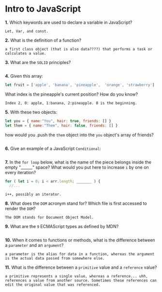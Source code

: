 # Intro to JavaScript

**1.** Which keywords are used to declare a variable in JavaScript?
<!-- enter you answer in the space below -->
```
Let, Var, and const.
```
**2.** What is the definition of a function?
<!-- enter you answer in the space below -->
```
a first class object (that is also data????) that performs a task or calculates a value.
```
**3.** What are the `SOLID` principles?
<!-- enter you answer in the space below -->
```

```
**4.** Given this array: 
```js
let fruit = ['apple', 'banana', 'pineapple',  'orange', 'strawberry']
``` 
What index is the pineapple's current position? How do you know?
<!-- enter you answer in the space below -->
```
Index 2, 0: apple, 1:banana, 2:pineapple. 0 is the beginning.
```
**5.** With these two objects: 
```js
let you = { name:"You", hair: true, friends: [] }
let them = { name:"Them", hair: false, friends: [] }
```
how would you .push the `them` object into the `you` object's array of friends?
<!-- enter you answer in the space below -->
```

```

**6.** Give an example of a JavaScript `Conditional`:
<!-- enter you answer in the space below -->
```

```
**7.** In the `for loop` below, what is the name of the piece belongs inside the empty "______" space? What would you put here to increase `i` by one on every iteration?
```js
for ( let i = 0; i < arr.length; _______ ) {
  //...
```
<!-- enter you answer in the space below -->
```
i++, possibly an iterator.
```
**8.** What does the `DOM` acronym stand for? Which file is first accessed to render the `DOM`?
<!-- enter you answer in the space below -->
```
The DOM stands for Document Object Model.
```

**9.** What are the `9` ECMAScript types as defined by MDN?
<!-- enter you answer in the space below -->
```

```
**10.** When it comes to functions or methods, what is the difference between a `parameter` and an `argument`?
<!-- enter you answer in the space below -->
```
a parameter is the alias for data in a function, whereas the argument is the actual data passed from somewhere else.
```
**11.** What is the difference between a `primitive` value and a `reference` value?
<!-- enter you answer in the space below -->
```
a primitive represents a single value, whereas a reference... uhh, references a value from another source. Sometimes these references can edit the original value that was referenced.
```